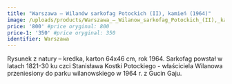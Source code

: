 ```yaml
---
title: "Warszawa – Wilanów sarkofag Potockich (II), kamień (1964)"
image: /uploads/products/Warszawa_–_Wilanow_sarkofag_Potockich_(II),_kamien_(1964).jpg
price: '800' #price oryginal: 800
price-1: '350' #price oryginal: 350
identifier: Warszawa
---
```


Rysunek z natury – kredka, karton 64x46 cm, rok 1964.
Sarkofag powstał w latach 1821-30 ku czci Stanisława Kostki Potockiego - właściciela Wilanowa przeniesiony do parku wilanowskiego w 1964 r. z Gucin Gaju.